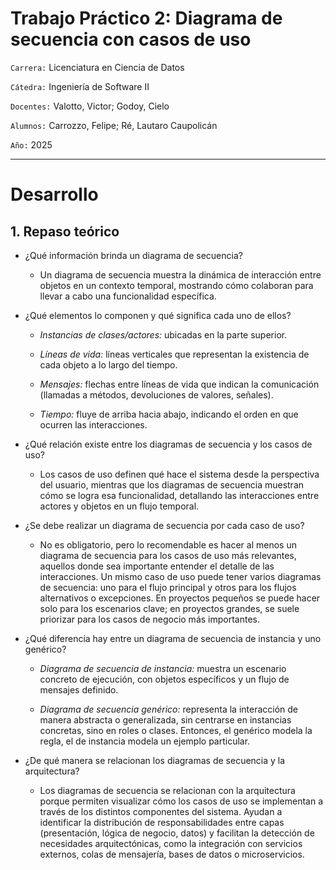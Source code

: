 # Trabajo Práctico 2: Diagrama de secuencia con casos de uso

`Carrera:` Licenciatura en Ciencia de Datos

`Cátedra:` Ingeniería de Software II

`Docentes:` Valotto, Victor; Godoy, Cielo

`Alumnos:` Carrozzo, Felipe; Ré, Lautaro Caupolicán

`Año:` 2025

---

# Desarrollo

## 1. Repaso teórico

- ¿Qué información brinda un diagrama de secuencia?
  - Un diagrama de secuencia muestra la dinámica de interacción entre objetos en un contexto temporal, mostrando cómo colaboran para llevar a cabo una funcionalidad específica.

- ¿Qué elementos lo componen y qué significa cada uno de ellos?

  - *Instancias de clases/actores:* ubicadas en la parte superior.

  - *Líneas de vida:* líneas verticales que representan la existencia de cada objeto a lo largo del tiempo.

  - *Mensajes:* flechas entre líneas de vida que indican la comunicación (llamadas a métodos, devoluciones de valores, señales).

  - *Tiempo:* fluye de arriba hacia abajo, indicando el orden en que ocurren las interacciones.

- ¿Qué relación existe entre los diagramas de secuencia y los casos de uso?

  - Los casos de uso definen qué hace el sistema desde la perspectiva del usuario, mientras que los diagramas de secuencia muestran cómo se logra esa funcionalidad, detallando las interacciones entre actores y objetos en un flujo temporal.

- ¿Se debe realizar un diagrama de secuencia por cada caso de uso?

  - No es obligatorio, pero lo recomendable es hacer al menos un diagrama de secuencia para los casos de uso más relevantes, aquellos donde sea importante entender el detalle de las interacciones. Un mismo caso de uso puede tener varios diagramas de secuencia: uno para el flujo principal y otros para los flujos alternativos o excepciones. En proyectos pequeños se puede hacer solo para los escenarios clave; en proyectos grandes, se suele priorizar para los casos de negocio más importantes.

- ¿Qué diferencia hay entre un diagrama de secuencia de instancia y uno genérico?

  - *Diagrama de secuencia de instancia:* muestra un escenario concreto de ejecución, con objetos específicos y un flujo de mensajes definido.

  - *Diagrama de secuencia genérico:* representa la interacción de manera abstracta o generalizada, sin centrarse en instancias concretas, sino en roles o clases. Entonces, el genérico modela la regla, el de instancia modela un ejemplo particular.

- ¿De qué manera se relacionan los diagramas de secuencia y la arquitectura?

  - Los diagramas de secuencia se relacionan con la arquitectura porque permiten visualizar cómo los casos de uso se implementan a través de los distintos componentes del sistema. Ayudan a identificar la distribución de responsabilidades entre capas (presentación, lógica de negocio, datos) y facilitan la detección de necesidades arquitectónicas, como la integración con servicios externos, colas de mensajería, bases de datos o microservicios.

